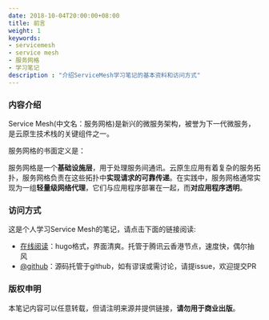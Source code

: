 ```yaml
---
date: 2018-10-04T20:00:00+08:00
title: 前言
weight: 1
keywords:
- servicemesh
- service mesh
- 服务网格
- 学习笔记
description : "介绍ServiceMesh学习笔记的基本资料和访问方式"
---
```


### 内容介绍

Service Mesh(中文名：服务网格)是新兴的微服务架构，被誉为下一代微服务，是云原生技术栈的关键组件之一。

服务网格的书面定义是：

服务网格是一个**基础设施层**，用于处理服务间通讯。云原生应用有着复杂的服务拓扑，服务网格负责在这些拓扑中**实现请求的可靠传递**。在实践中，服务网格通常实现为一组**轻量级网络代理**，它们与应用程序部署在一起，而**对应用程序透明**。

### 访问方式

这是个人学习Service Mesh的笔记，请点击下面的链接阅读:

- [在线阅读](https://skyao.io/learning-servicemesh/)：hugo格式，界面清爽。托管于腾讯云香港节点，速度快，偶尔抽风
- [@github](https://github.com/skyao/learning-servicemesh/)：源码托管于github，如有谬误或需讨论，请提issue，欢迎提交PR

### 版权申明

本笔记内容可以任意转载，但请注明来源并提供链接，**请勿用于商业出版**。
